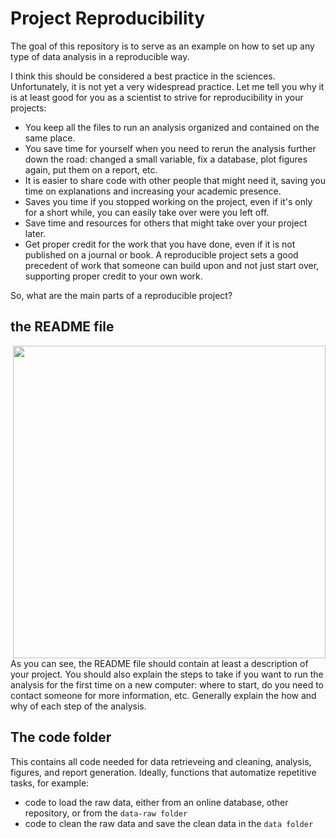 # Project Reproducibility

The goal of this repository is to serve as an example on how to set up any type of data analysis in a reproducible way.

I think this should be considered a best practice in the sciences. Unfortunately, it is not yet a very widespread practice.
Let me tell you why it is at least good for you as a scientist to strive for reproducibility in your projects:

- You keep all the files to run an analysis organized and contained on the same place.
- You save time for yourself when you need to rerun the analysis further down the road: changed a small variable, fix a database, plot figures again, put them on a report, etc.
- It is easier to share code with other people that might need it, saving you time on explanations and increasing your academic presence.
- Saves you time if you stopped working on the project, even if it's only for a short while, you can easily take over were you left off.
- Save time and resources for others that might take over your project later.
- Get proper credit for the work that you have done, even if it is not published on a journal or book. A reproducible project sets a good precedent of work that someone can build upon and not just start over, supporting proper credit to your own work.

So, what are the main parts of a reproducible project?

## the README file

<img align="right" width="500" src="http://experimentalmath.info/blog/wp-content/uploads/2013/01/miracle-264x300.gif">

As you can see, the README file should contain at least a description of your project.
You should also explain the steps to take if you want to run the analysis for the first time on a new computer:
where to start, do you need to contact someone for more information, etc.
Generally explain the how and why of each step of the analysis.

<!-- ![Then a miracle occurs...](http://experimentalmath.info/blog/wp-content/uploads/2013/01/miracle-264x300.gif) -->

## The code folder

This contains all code needed for data retrieveing and cleaning, analysis, figures, and report generation.
Ideally, functions that automatize repetitive tasks, for example:

- code to load the raw data, either from an online database, other repository, or from the `data-raw folder`
- code to clean the raw data and save the clean data in the `data folder`
